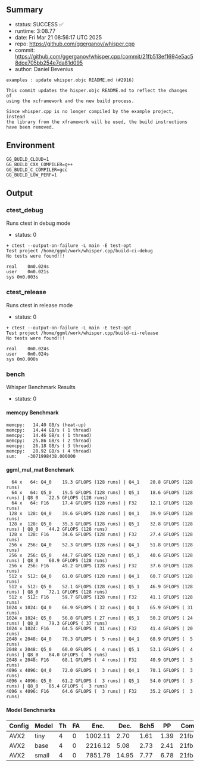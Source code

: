 ## Summary

- status:  SUCCESS ✅
- runtime: 3:08.77
- date:    Fri Mar 21 08:56:17 UTC 2025
- repo:    https://github.com/ggerganov/whisper.cpp
- commit:  https://github.com/ggerganov/whisper.cpp/commit/21fb513ef1694e5ac58dce705bb254e7da81d095
- author:  Daniel Bevenius
```
examples : update whisper.objc README.md (#2916)

This commit updates the hisper.objc README.md to reflect the changes of
using the xcframework and the new build process.

Since whisper.cpp is no longer compiled by the example project, instead
the library from the xframework will be used, the build instructions
have been removed.
```

## Environment

```
GG_BUILD_CLOUD=1
GG_BUILD_CXX_COMPILER=g++
GG_BUILD_C_COMPILER=gcc
GG_BUILD_LOW_PERF=1
```

## Output

### ctest_debug

Runs ctest in debug mode
- status: 0
```
+ ctest --output-on-failure -L main -E test-opt
Test project /home/ggml/work/whisper.cpp/build-ci-debug
No tests were found!!!

real	0m0.024s
user	0m0.021s
sys	0m0.003s
```
### ctest_release

Runs ctest in release mode
- status: 0
```
+ ctest --output-on-failure -L main -E test-opt
Test project /home/ggml/work/whisper.cpp/build-ci-release
No tests were found!!!

real	0m0.024s
user	0m0.024s
sys	0m0.000s
```
### bench

Whisper Benchmark Results
- status: 0
#### memcpy Benchmark

```
memcpy:   14.40 GB/s (heat-up)
memcpy:   14.44 GB/s ( 1 thread)
memcpy:   14.46 GB/s ( 1 thread)
memcpy:   25.86 GB/s ( 2 thread)
memcpy:   26.18 GB/s ( 3 thread)
memcpy:   28.92 GB/s ( 4 thread)
sum:    -3071998438.000000
```

#### ggml_mul_mat Benchmark

```
  64 x   64: Q4_0    19.3 GFLOPS (128 runs) | Q4_1    20.8 GFLOPS (128 runs)
  64 x   64: Q5_0    19.5 GFLOPS (128 runs) | Q5_1    18.6 GFLOPS (128 runs) | Q8_0    22.5 GFLOPS (128 runs)
  64 x   64: F16     17.4 GFLOPS (128 runs) | F32     12.1 GFLOPS (128 runs)
 128 x  128: Q4_0    39.6 GFLOPS (128 runs) | Q4_1    39.9 GFLOPS (128 runs)
 128 x  128: Q5_0    35.3 GFLOPS (128 runs) | Q5_1    32.8 GFLOPS (128 runs) | Q8_0    44.2 GFLOPS (128 runs)
 128 x  128: F16     34.6 GFLOPS (128 runs) | F32     27.4 GFLOPS (128 runs)
 256 x  256: Q4_0    52.3 GFLOPS (128 runs) | Q4_1    51.8 GFLOPS (128 runs)
 256 x  256: Q5_0    44.7 GFLOPS (128 runs) | Q5_1    40.6 GFLOPS (128 runs) | Q8_0    60.9 GFLOPS (128 runs)
 256 x  256: F16     49.2 GFLOPS (128 runs) | F32     37.6 GFLOPS (128 runs)
 512 x  512: Q4_0    61.0 GFLOPS (128 runs) | Q4_1    60.7 GFLOPS (128 runs)
 512 x  512: Q5_0    52.1 GFLOPS (128 runs) | Q5_1    46.9 GFLOPS (128 runs) | Q8_0    72.1 GFLOPS (128 runs)
 512 x  512: F16     59.7 GFLOPS (128 runs) | F32     41.1 GFLOPS (128 runs)
1024 x 1024: Q4_0    66.9 GFLOPS ( 32 runs) | Q4_1    65.9 GFLOPS ( 31 runs)
1024 x 1024: Q5_0    56.8 GFLOPS ( 27 runs) | Q5_1    50.2 GFLOPS ( 24 runs) | Q8_0    79.3 GFLOPS ( 37 runs)
1024 x 1024: F16     64.5 GFLOPS ( 31 runs) | F32     41.4 GFLOPS ( 20 runs)
2048 x 2048: Q4_0    70.3 GFLOPS (  5 runs) | Q4_1    68.9 GFLOPS (  5 runs)
2048 x 2048: Q5_0    60.0 GFLOPS (  4 runs) | Q5_1    53.1 GFLOPS (  4 runs) | Q8_0    84.0 GFLOPS (  5 runs)
2048 x 2048: F16     68.1 GFLOPS (  4 runs) | F32     40.9 GFLOPS (  3 runs)
4096 x 4096: Q4_0    72.0 GFLOPS (  3 runs) | Q4_1    70.1 GFLOPS (  3 runs)
4096 x 4096: Q5_0    61.2 GFLOPS (  3 runs) | Q5_1    54.0 GFLOPS (  3 runs) | Q8_0    85.4 GFLOPS (  3 runs)
4096 x 4096: F16     64.6 GFLOPS (  3 runs) | F32     35.2 GFLOPS (  3 runs)
```

#### Model Benchmarks

|           Config |         Model |  Th |  FA |    Enc. |    Dec. |    Bch5 |      PP |  Commit |
|              --- |           --- | --- | --- |     --- |     --- |     --- |     --- |     --- |
|             AVX2 |          tiny |   4 |   0 | 1002.11 |    2.70 |    1.61 |    1.39 | 21fb513 |
|             AVX2 |          base |   4 |   0 | 2216.12 |    5.08 |    2.73 |    2.41 | 21fb513 |
|             AVX2 |         small |   4 |   0 | 7851.79 |   14.95 |    7.77 |    6.78 | 21fb513 |

